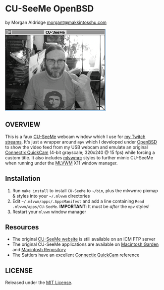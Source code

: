 # CU-SeeMe OpenBSD
by Morgan Aldridge <morgant@makkintosshu.com>

![CU-SeeMe screenshot of Morgan in his office](/img/screenshot-20250611-134556.png?raw=true)

## OVERVIEW

This is a faux [CU-SeeMe](https://en.wikipedia.org/wiki/CU-SeeMe) webcam window which I use for [my Twitch streams](https://twitch.tv/makkintosshu). It's just a wrapper around `mpv` which I developed under [OpenBSD](https://www.openbsd.org/) to show the video feed from my USB webcam and emulate an original [Connectix QuickCam](https://en.wikipedia.org/wiki/QuickCam) (4-bit grayscale; 320x240 @ 15 fps) while forcing a custom title. It also includes [mlvwmrc](https://github.com/morgant/mlvwmrc) styles to further mimic CU-SeeMe when running under the [MLVWM](https://github.com/morgant/mlvwm) X11 window manager.

## Installation

1. Run `make install` to install `CU-SeeMe` to `~/bin`, plus the mlvwmrc pixmap & styles into your `~/.mlvwm` directories
2. Edit `~/.mlvwm/apps/.AppsManifest` and add a line containing `Read .mlvwm/apps/CU-SeeMe`. **IMPORTANT**: It must be _after_ the `mpv` styles!
3. Restart your `mlvwm` window manager

## Resources

* The original [CU-SeeMe website](https://ftp.icm.edu.pl/packages/cu-seeme/html/Welcome.html) is still available on an ICM FTP server
* The original CU-SeeMe applications are available on [Macintosh Garden](http://macintoshgarden.org/apps/cu-seeme) and [Macintosh Repository](https://www.macintoshrepository.org/39602-cu-seeme)
* The Sattlers have an excellent [Connectix QuickCam](https://www.sattlers.org/mickey/tech/hardware/connectix-quickcam/index.html) reference

## LICENSE

Released under the [MIT License](LICENSE).
